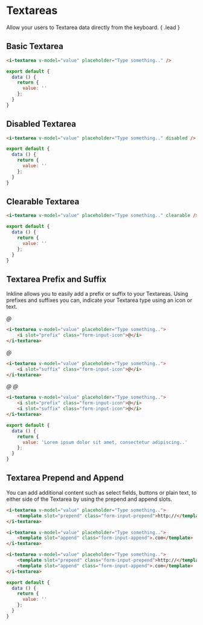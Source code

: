 # Textareas

Allow your users to Textarea data directly from the keyboard. { .lead }

## Basic Textarea

<i-textarea v-model="textareaValue" placeholder="Type something.." />

~~~html
<i-textarea v-model="value" placeholder="Type something.." />
~~~

~~~js
export default {
  data () {
    return {
      value: ''
    };
  }
}
~~~

## Disabled Textarea

<i-textarea v-model="disabledTextareaValue" placeholder="Type something.." disabled />

~~~html
<i-textarea v-model="value" placeholder="Type something.." disabled />
~~~

~~~js
export default {
  data () {
    return {
      value: ''
    };
  }
}
~~~

## Clearable Textarea

<i-textarea v-model="clearableTextareaValue" placeholder="Type something.." clearable />

~~~html
<i-textarea v-model="value" placeholder="Type something.." clearable />
~~~

~~~js
export default {
  data () {
    return {
      value: ''
    };
  }
}
~~~

## Textarea Prefix and Suffix
Inkline allows you to easily add a prefix or suffix to your Textareas. Using prefixes and suffixes you can, indicate 
your Textarea type using an icon or text. 

<i-textarea v-model="prefixTextareaValue" placeholder="Type something..">
    <i slot="prefix" class="form-input-icon">@</i>
</i-textarea>

~~~html
<i-textarea v-model="value" placeholder="Type something..">
    <i slot="prefix" class="form-input-icon">@</i>
</i-textarea>
~~~

<i-textarea v-model="suffixTextareaValue" placeholder="Type something..">
    <i slot="suffix" class="form-input-icon">@</i>
</i-textarea>

~~~html
<i-textarea v-model="value" placeholder="Type something..">
    <i slot="suffix" class="form-input-icon">@</i>
</i-textarea>
~~~

<i-textarea v-model="prefixSuffixTextareaValue" placeholder="Type something..">
    <i slot="prefix" class="form-input-icon">@</i>
    <i slot="suffix" class="form-input-icon">@</i>
</i-textarea>

~~~html
<i-textarea v-model="value" placeholder="Type something..">
    <i slot="prefix" class="form-input-icon">@</i>
    <i slot="suffix" class="form-input-icon">@</i>
</i-textarea>
~~~

~~~js
export default {
  data () {
    return {
      value: 'Lorem ipsum dolor sit amet, consectetur adipiscing..'
    };
  }
}
~~~

## Textarea Prepend and Append
You can add additional content such as select fields, buttons or plain text, to either side of the Textarea by using the prepend and append slots.

<i-textarea v-model="prependTextareaValue" placeholder="Type something..">
    <template slot="prepend" class="form-input-prepend">http://</template>
</i-textarea>

~~~html
<i-textarea v-model="value" placeholder="Type something..">
    <template slot="prepend" class="form-input-prepend">http://</template>
</i-textarea>
~~~

<i-textarea v-model="appendTextareaValue" placeholder="Type something..">
    <template slot="append" class="form-input-append">http://</template>
</i-textarea>

~~~html
<i-textarea v-model="value" placeholder="Type something..">
    <template slot="append" class="form-input-append">.com</template>
</i-textarea>
~~~

<i-textarea v-model="prependAppendTextareaValue" placeholder="Type something..">
    <template slot="prepend" class="form-input-prepend">http://</template>
    <template slot="append" class="form-input-append">.com</template>
</i-textarea>

~~~html
<i-textarea v-model="value" placeholder="Type something..">
    <template slot="prepend" class="form-input-prepend">http://</template>
    <template slot="append" class="form-input-append">.com</template>
</i-textarea>
~~~

~~~js
export default {
  data () {
    return {
      value: ''
    };
  }
}
~~~

